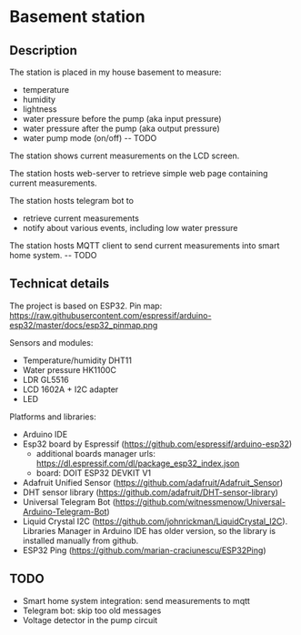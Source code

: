 # Basement station

## Description

The station is placed in my house basement to measure:
- temperature
- humidity
- lightness
- water pressure before the pump (aka input pressure)
- water pressure after the pump (aka output pressure)
- water pump mode (on/off) -- TODO

The station shows current measurements on the LCD screen.

The station hosts web-server to retrieve simple web page containing current measurements.

The station hosts telegram bot to
- retrieve current measurements
- notify about various events, including low water pressure

The station hosts MQTT client to send current measurements into smart home system. -- TODO

## Technicat details

The project is based on ESP32.
Pin map: https://raw.githubusercontent.com/espressif/arduino-esp32/master/docs/esp32_pinmap.png

Sensors and modules:
- Temperature/humidity DHT11
- Water pressure HK1100C
- LDR GL5516
- LCD 1602A + I2C adapter
- LED

Platforms and libraries:
- Arduino IDE
- Esp32 board by Espressif (https://github.com/espressif/arduino-esp32)
  - additional boards manager urls: https://dl.espressif.com/dl/package_esp32_index.json
  - board: DOIT ESP32 DEVKIT V1
- Adafruit Unified Sensor (https://github.com/adafruit/Adafruit_Sensor)
- DHT sensor library (https://github.com/adafruit/DHT-sensor-library)
- Universal Telegram Bot (https://github.com/witnessmenow/Universal-Arduino-Telegram-Bot)
- Liquid Crystal I2C (https://github.com/johnrickman/LiquidCrystal_I2C). Libraries Manager in Arduino IDE has older version, so the library is installed manually from github.
- ESP32 Ping (https://github.com/marian-craciunescu/ESP32Ping)

## TODO

- Smart home system integration: send measurements to mqtt
- Telegram bot: skip too old messages
- Voltage detector in the pump circuit
